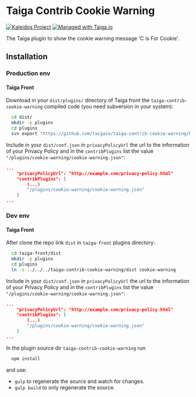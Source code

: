 Taiga Contrib Cookie Warning
============================

[![Kaleidos Project](http://kaleidos.net/static/img/badge.png)](https://github.com/kaleidos "Kaleidos Project")
[![Managed with Taiga.io](https://img.shields.io/badge/managed%20with-TAIGA.io-709f14.svg)](https://tree.taiga.io/project/taiga/ "Managed with Taiga.io")

The Taiga plugin to show the cookie warning message 'C is For Cookie'.

Installation
------------
### Production env

#### Taiga Front

Download in your `dist/plugins/` directory of Taiga front the `taiga-contrib-cookie-warning` compiled code (you need subversion in your system):

```bash
  cd dist/
  mkdir -p plugins
  cd plugins
  svn export "https://github.com/taigaio/taiga-contrib-cookie-warning/branches/stable/dist"  "cookie-warning"
```

Include in your `dist/conf.json` in `privacyPolicyUrl` the url to the information of your Privacy Policy and in the `contribPlugins` list the value `"/plugins/cookie-warning/cookie-warning.json"`:

```json
...
    "privacyPolicyUrl": "http://example.com/privacy-policy.html"
    "contribPlugins": [
        (...)
        "/plugins/cookie-warning/cookie-warning.json"
    ]
...
```

### Dev env

#### Taiga Front

After clone the repo link `dist` in `taiga-front` plugins directory:

```bash
  cd taiga-front/dist
  mkdir -p plugins
  cd plugins
  ln -s ../../../taiga-contrib-cookie-warning/dist cookie-warning
```

Include in your `dist/conf.json` in `privacyPolicyUrl` the url to the information of your Privacy Policy and in the `contribPlugins` list the value `"/plugins/cookie-warning/cookie-warning.json"`:

```json
...
    "privacyPolicyUrl": "http://example.com/privacy-policy.html"
    "contribPlugins": [
        (...)
        "/plugins/cookie-warning/cookie-warning.json"
    ]
...
```

In the plugin source dir `taiga-contrib-cookie-warning` run

```bash
  npm install
```
and use:

- `gulp` to regenerate the source and watch for changes.
- `gulp build` to only regenerate the source.

